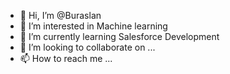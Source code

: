- 👋 Hi, I’m @Buraslan
- 👀 I’m interested in Machine learning
- 🌱 I’m currently learning Salesforce Development
- 💞️ I’m looking to collaborate on ...
- 📫 How to reach me ...

<!---
Buraslan/Buraslan is a ✨ special ✨ repository because its `README.md` (this file) appears on your GitHub profile.
You can click the Preview link to take a look at your changes.
--->
